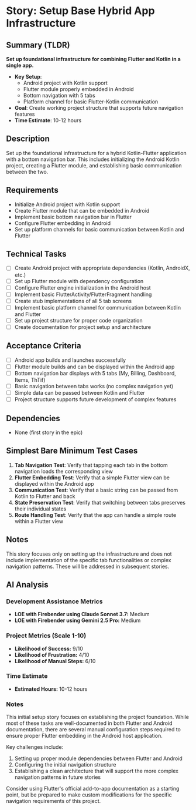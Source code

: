 # Story: Setup Base Hybrid App Infrastructure

## Summary (TLDR)

**Set up foundational infrastructure for combining Flutter and Kotlin in a single app.**

* **Key Setup**:
   * Android project with Kotlin support
   * Flutter module properly embedded in Android
   * Bottom navigation with 5 tabs
   * Platform channel for basic Flutter-Kotlin communication
* **Goal**: Create working project structure that supports future navigation features
* **Time Estimate**: 10-12 hours

## Description

Set up the foundational infrastructure for a hybrid Kotlin-Flutter application with a bottom
navigation bar. This includes initializing the Android Kotlin project, creating a Flutter module,
and establishing basic communication between the two.

## Requirements

- Initialize Android project with Kotlin support
- Create Flutter module that can be embedded in Android
- Implement basic bottom navigation bar in Flutter
- Configure Flutter embedding in Android
- Set up platform channels for basic communication between Kotlin and Flutter

## Technical Tasks

- [ ] Create Android project with appropriate dependencies (Kotlin, AndroidX, etc.)
- [ ] Set up Flutter module with dependency configuration
- [ ] Configure Flutter engine initialization in the Android host
- [ ] Implement basic FlutterActivity/FlutterFragment handling
- [ ] Create stub implementations of all 5 tab screens
- [ ] Implement basic platform channel for communication between Kotlin and Flutter
- [ ] Set up project structure for proper code organization
- [ ] Create documentation for project setup and architecture

## Acceptance Criteria

- [ ] Android app builds and launches successfully
- [ ] Flutter module builds and can be displayed within the Android app
- [ ] Bottom navigation bar displays with 5 tabs (My, Billing, Dashboard, Items, ThTif)
- [ ] Basic navigation between tabs works (no complex navigation yet)
- [ ] Simple data can be passed between Kotlin and Flutter
- [ ] Project structure supports future development of complex features

## Dependencies

- None (first story in the epic)

## Simplest Bare Minimum Test Cases

1. **Tab Navigation Test**: Verify that tapping each tab in the bottom navigation loads the
   corresponding view
2. **Flutter Embedding Test**: Verify that a simple Flutter view can be displayed within the Android
   app
3. **Communication Test**: Verify that a basic string can be passed from Kotlin to Flutter and back
4. **State Preservation Test**: Verify that switching between tabs preserves their individual states
5. **Route Handling Test**: Verify that the app can handle a simple route within a Flutter view

## Notes

This story focuses only on setting up the infrastructure and does not include implementation of the
specific tab functionalities or complex navigation patterns. These will be addressed in subsequent
stories.

## AI Analysis

### Development Assistance Metrics

- **LOE with Firebender using Claude Sonnet 3.7:** Medium
- **LOE with Firebender using Gemini 2.5 Pro:** Medium

### Project Metrics (Scale 1-10)

- **Likelihood of Success:** 9/10
- **Likelihood of Frustration:** 4/10
- **Likelihood of Manual Steps:** 6/10

### Time Estimate

- **Estimated Hours:** 10-12 hours

### Notes

This initial setup story focuses on establishing the project foundation. While most of these tasks
are well-documented in both Flutter and Android documentation, there are several manual
configuration steps required to ensure proper Flutter embedding in the Android host application.

Key challenges include:

1. Setting up proper module dependencies between Flutter and Android
2. Configuring the initial navigation structure
3. Establishing a clean architecture that will support the more complex navigation patterns in
   future stories

Consider using Flutter's official add-to-app documentation as a starting point, but be prepared to
make custom modifications for the specific navigation requirements of this project.